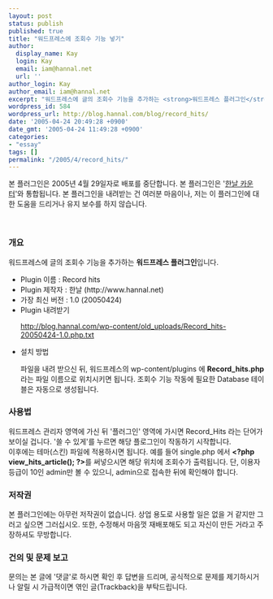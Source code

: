 ```yaml
---
layout: post
status: publish
published: true
title: "워드프레스에 조회수 기능 넣기"
author:
  display_name: Kay
  login: Kay
  email: iam@hannal.net
  url: ''
author_login: Kay
author_email: iam@hannal.net
excerpt: "워드프레스에 글의 조회수 기능을 추가하는 <strong>워드프레스 플러그인</strong>입니다. (후략)"
wordpress_id: 584
wordpress_url: http://blog.hannal.com/blog/record_hits/
date: '2005-04-24 20:49:28 +0900'
date_gmt: '2005-04-24 11:49:28 +0900'
categories:
- "essay"
tags: []
permalink: "/2005/4/record_hits/"
---
```

<p>본 플러그인은 2005년 4월 29일자로 배포를 중단합니다. 본 플러그인은 '<a href="http://blog.hannal.com/hannal_counter/">한날 카운터</a>'와 통합됩니다. 본 플러그인을 내려받는 건 여러분 마음이나, 저는 이 플러그인에 대한 도움을 드리거나 유지 보수를 하지 않습니다.</p>
<p><del datetime="2005-04-29T00:43:05-09:00"><br />
<h3>개요</h3>
<p>워드프레스에 글의 조회수 기능을 추가하는 <strong>워드프레스 플러그인</strong>입니다.</p>
<ul>
<li>Plugin 이름 : Record hits</li>
<li>Plugin 제작자 : 한날 (http://www.hannal.net)</li>
<li>가장 최신 버전 : 1.0 (20050424)</li>
<li>Plugin 내려받기</li>
<p><a href=" http://blog.hannal.com/wp-content/old_uploads/Record_hits-20050424-1.0.php.txt"> http://blog.hannal.com/wp-content/old_uploads/Record_hits-20050424-1.0.php.txt</a></p>
<li>설치 방법</li>
<p>파일을 내려 받으신 뒤, 워드프레스의 wp-content/plugins 에 <strong>Record_hits.php</strong> 라는 파일 이름으로 위치시키면 됩니다. 조회수 기능 작동에 필요한 Database 테이블은 자동으로 생성됩니다.
</ul>
<h3>사용법</h3>
<p>워드프레스 관리자 영역에 가신 뒤 '플러그인' 영역에 가시면 Record_Hits 라는 단어가 보이실 겁니다. '쓸 수 있게'를 누르면 해당 플로그인이 작동하기 시작합니다.<br />
이후에는 테마(스킨) 파일에 적용하시면 됩니다. 예를 들어 single.php 에서 <strong>&lt;?php view_hits_article(); ?></strong>를 써넣으시면 해당 위치에 조회수가 출력됩니다. 단, 이용자 등급이 10인 admin만 볼 수 있으니, admin으로 접속한 뒤에 확인해야 합니다.</p>
<h3>저작권</h3>
<p>본 플러그인에는 아무런 저작권이 없습니다. 상업 용도로 사용할 일은 없을 거 같지만 그러고 싶으면 그러십시오. 또한, 수정해서 마음껏 재배포해도 되고 자신이 만든 거라고 주장하셔도 무방합니다.</p>
<h3>건의 및 문제 보고</h3>
<p>문의는 본 글에 '댓글'로 하시면 확인 후 답변을 드리며, 공식적으로 문제를 제기하시거나 알릴 시 가급적이면 엮인 글(Trackback)을 부탁드립니다.</del></p>
